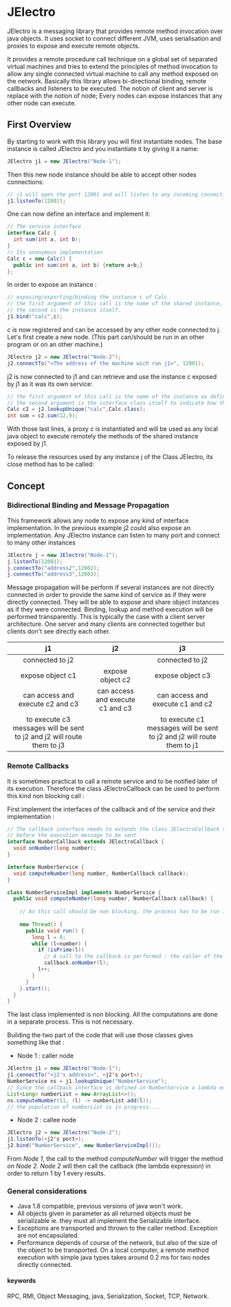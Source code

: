 # JElectro



JElectro is a messaging library that provides remote method invocation over java objects. 
It uses socket to connect different JVM, uses serialisation and proxies to expose and execute remote objects.

It provides a remote procedure call technique on a global set of separated virtual machines and tries to extend the principles of method invocation to allow any single connected virtual machine to call any method exposed on the network.
Basically this library allows bi-directional binding, remote callbacks and listeners to be executed. The notion of client and server is replace with the notion of node; Every nodes can expose instances that any other node can execute.

## First Overview

By starting to work with this library you will first instantiate nodes.
The base instance is called JElectro and you instantiate it by giving it a name:
```java
JElectro j1 = new JElectro("Node-1");
```
Then this new node instance should be able to accept other nodes connections:

```java
// j1 will open the port 12001 and will listen to any incoming connection
j1.listenTo(12001);
```

One can now define an interface and implement it: 
```java
// The service interface
interface Calc { 
  int sum(int a, int b);
}
// Its anonymous implementation
Calc c = new Calc() {
  public int sum(int a, int b) {return a+b;}
};
```

In order to expose an instance :
```java
// exposing/exporting/binding the instance c of Calc
// the first argument of this call is the name of the shared instance,
// the second is the instance itself.
j1.bind("calc",c);
```

c is now registered and can be accessed by any other node connected to j.
Let's first create a new node. (This part can/should be run in an other program or on an other machine.)
```java
JElectro j2 = new JElectro("Node-2");
j2.connectTo("<The address of the machine wich run j1>", 12001);
```

j2 is now connected to j1 and can retrieve and use the instance c exposed by j1 as it was its own service:
```java
// the first argument of this call is the name of the instance as defined by the bind method.
// the second argument is the interface class itself to indicate how the returned object needs to be proxified.
Calc c2 = j2.lookupUnique("calc",Calc.class);
int sum = c2.sum(12,9);
```
With those last lines, a proxy c is instantiated and will be used as any local java object to execute remotely the methods of the shared instance exposed by j1.

To release the resources used by any instance j of the Class JElectro, its close method has to be called:


## Concept

### Bidirectional Binding and Message Propagation

This framework allows any node to expose any kind of interface implementation. In the previous example j2 could also expose an implementation.
Any JElectro instance can listen to many port and connect to many other instances 
```java
JElectro j = new JElectro("Node-1");
j.listenTo(12001);
j.connectTo("address2",12002);
j.connectTo("address3",12003);
```

Message propagation will be perform if several instances are not directly connected in order to provide the same kind of service as if they were directly connected. They will be able to expose and share object instances as if they were connected.
Binding, lookup and method execution will be performed transparently.
This is typically the case with a client server architecture. One server and many clients are connected together but clients don't see directly each other. 

| j1 | j2 | j3 |
|:-------:|:-------:|:-------:|
| connected to j2 | | connected to j2 | 
| expose object c1 | expose object c2 | expose object c3|
| can access and execute c2 and c3 | can access and execute c1 and c3 | can access and execute c1 and c2 |
| to execute c3 messages will be sent to j2 and j2 will route them to j3 | | to execute c1 messages will be sent to j2 and j2 will route them to j1 |


### Remote Callbacks

It is sometimes practical to call a remote service and to be notified later of its execution. Therefore the class JElectroCallback can be used to perform this kind non blocking call :

First implement the interfaces of the callback and of the service and their implementation :
```java
// The callback interface needs to extends the class JElectroCallback to be proxified 
// before the execution message to be sent
interface NumberCallback extends JElectroCallback {
  void onNumber(long number);
}

interface NumberService {
  void computeNumber(long number, NumberCallback callback);
}

class NumberServiceImpl implements NumberService {
  public void computeNumber(long number, NumberCallback callback) {
   
    // As this call should be non blocking, the process has to be run in an other thread.
    
    new Thread() {
      public void run() {
        long l = 0;
        while (l<number) {
          if (isPrime(l)) 
            // A call to the callback is performed : the caller of the method will be notified.
            callback.onNumber(l);
          l++;
        }
      }
    }.start();
  }
}
``` 

The last class implemented is non blocking. All the computations are done in a separate process. This is not necessary.

Building the two part of the code that will use those classes gives something like that :


 - Node 1 : caller node 
```java 
JElectro j1 = new JElectro("Node-1");
j1.connectTo("<j2's address>", <j2's port>);
NumberService ns = j1.lookupUnique("NumberService");
// Since the callback interface is defined in NumberService a lambda expression is possible :
List<Long> numberList = new ArrayList<>();
ns.computeNumber(11, (l) -> numberList.add(l));
// the population of numberList is in progress....
```

 - Node 2 : callee node
```java 
JElectro j2 = new JElectro("Node-2");
j1.listenTo(<j2's port>);
j2.bind("NumberService", new NumberServiceImpl());
```

From _Node 1_, the call to the method _computeNumber_ will trigger the method on _Node 2_. _Node 2_ will then call the callback (the lambda expression) in order to return 1 by 1 every results.  


### General considerations

- Java 1.8 compatible, previous versions of java won't work.
- All objects given in parameter as all returned objects must be serializable ie. they must all implement the Serializable interface.
- Exceptions are transported and thrown to the caller method. Exception are not encapsulated.
- Performance depends of course of the network, but also of the size of the object to be transported. On a local computer, a remote method execution with simple java types takes around 0.2 ms for two nodes directly connected.



#### keywords
RPC, RMI, Object Messaging, java, Serialization, Socket, TCP, Network.

